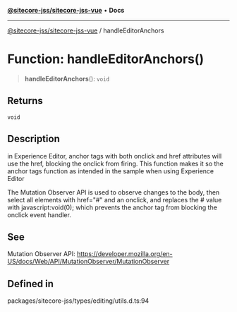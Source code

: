[**@sitecore-jss/sitecore-jss-vue**](../README.md) • **Docs**

***

[@sitecore-jss/sitecore-jss-vue](../README.md) / handleEditorAnchors

# Function: handleEditorAnchors()

> **handleEditorAnchors**(): `void`

## Returns

`void`

## Description

in Experience Editor, anchor tags
with both onclick and href attributes will use the href, blocking the onclick from firing.
This function makes it so the anchor tags function as intended in the sample when using Experience Editor

The Mutation Observer API is used to observe changes to the body, then select all elements with href="#" and an onclick,
and replaces the # value with javascript:void(0); which prevents the anchor tag from blocking the onclick event handler.

## See

Mutation Observer API: https://developer.mozilla.org/en-US/docs/Web/API/MutationObserver/MutationObserver

## Defined in

packages/sitecore-jss/types/editing/utils.d.ts:94

